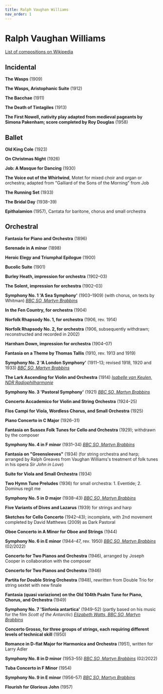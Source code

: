 ```yaml
---
title: Ralph Vaughan Williams
nav_order: 1
---
```


# Ralph Vaughan Williams

[List of compositions on Wikipedia](https://en.wikipedia.org/wiki/List_of_compositions_by_Ralph_Vaughan_Williams)

## Incidental

**The Wasps** (1909)

**The Wasps, Aristophanic Suite** (1912)

**The Bacchae** (1911)

**The Death of Tintagiles** (1913)

**The First Nowell, nativity play adapted from medieval pageants by Simona Pakenham; score completed by Roy Douglas** (1958)

## Ballet

**Old King Cole** (1923)

**On Christmas Night** (1926)

**Job: A Masque for Dancing** (1930)

**The Voice out of the Whirlwind**, Motet for mixed choir and organ or orchestra; adapted from "Galliard of the Sons of the Morning" from Job

**The Running Set** (1933)

**The Bridal Day** (1938–39)

**Epithalamion** (1957), Cantata for baritone, chorus and small orchestra

## Orchestral

**Fantasia for Piano and Orchestra** (1896)

**Serenade in A minor** (1898)

**Heroic Elegy and Triumphal Epilogue** (1900)

**Bucolic Suite** (1901)

**Burley Heath, impression for orchestra** (1902–03)

**The Solent, impression for orchestra** (1902–03)

**Symphony No. 1 'A Sea Symphony'** (1903–1909) (with chorus, on texts by Whitman) [*BBC SO, Martyn Brabbins*](http://www.tidal.com/track/340821874)

**In the Fen Country, for orchestra** (1904)

**Norfolk Rhapsody No. 1, for orchestra** (1906, rev. 1914)

**Norfolk Rhapsody No. 2, for orchestra** (1906, subsequently withdrawn; reconstructed and recorded in 2002)

**Harnham Down, impression for orchestra** (1904–07)

**Fantasia on a Theme by Thomas Tallis** (1910, rev. 1913 and 1919)

**Symphony No. 2 'A London Symphony'** (1911–13; revised 1918, 1920 and 1933) [*BBC SO, Martyn Brabbins*](http://www.tidal.com/track/340801031)

**The Lark Ascending for Violin and Orchestra** (1914) [*Isabelle van Keulen, NDR Radiophilharmonie*](http://www.tidal.com/track/96330723)

**Symphony No. 3 'Pastoral Symphony'** (1921) [*BBC SO, Martyn Brabbins*](http://www.tidal.com/track/340802968)

**Concerto Accademico for Violin and String Orchestra** (1924–25)

**Flos Campi for Viola, Wordless Chorus, and Small Orchestra** (1925)

**Piano Concerto in C Major** (1926–31)

**Fantasia on Sussex Folk Tunes for Cello and Orchestra** (1929); withdrawn by the composer

**Symphony No. 4 in F minor** (1931–34) [*BBC SO, Martyn Brabbins*](http://www.tidal.com/track/340802976)

**Fantasia on "Greensleeves"** (1934) (for string orchestra and harp; arranged by Ralph Greaves from Vaughan Williams's treatment of folk tunes in his opera *Sir John in Love*)

**Suite for Viola and Small Orchestra** (1934)

**Two Hymn Tune Preludes** (1936) for small orchestra: 1. Eventide; 2. Dominus regit me

**Symphony No. 5 in D major** (1938–43) [*BBC SO, Martyn Brabbins*](http://www.tidal.com/track/340821952)

**Five Variants of Dives and Lazarus** (1939) for strings and harp

**Sketches for Cello Concerto** (1942–43); incomplete, with 2nd movement completed by David Matthews (2009) as Dark Pastoral

**Oboe Concerto in A Minor for Oboe and Strings** (1944)

**Symphony No. 6 in E minor** (1944–47, rev. 1950) [*BBC SO, Martyn Brabbins*](http://www.tidal.com/track/340804954) (02/2022)

**Concerto for Two Pianos and Orchestra** (1946), arranged by Joseph Cooper in collaboration with the composer

**Concerto for Two Pianos and Orchestra** (1946)

**Partita for Double String Orchestra** (1948), rewritten from Double Trio for string sextet with new finale

**Fantasia (quasi variazione) on the Old 104th Psalm Tune for Piano, Chorus, and Orchestra** (1949)

**Symphony No. 7 'Sinfonia antartica'** (1949–52) (partly based on his music for the film *Scott of the Antarctic*) [*Elizabeth Watts, BBC SO, Martyn Brabbins*]()

**Concerto Grosso, for three groups of strings, each requiring different levels of technical skill** (1950)

**Romance in D-flat Major for Harmonica and Orchestra** (1951), written for Larry Adler

**Symphony No. 8 in D minor** (1953–55) [*BBC SO, Martyn Brabbins*](http://www.tidal.com/track/340804970) (02/2022)

**Tuba Concerto in F Minor** (1954)

**Symphony No. 9 in E minor** (1956–57) [*BBC SO, Martyn Brabbins*]()

**Flourish for Glorious John** (1957)





